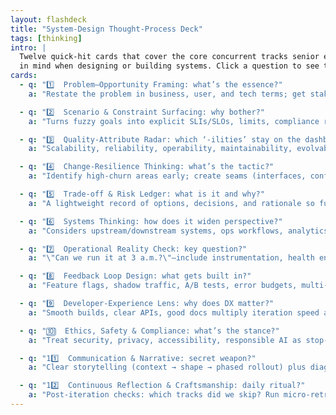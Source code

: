 ```yaml
---
layout: flashdeck
title: "System-Design Thought-Process Deck"
tags: [thinking]
intro: |
  Twelve quick-hit cards that cover the core concurrent tracks senior engineers keep
  in mind when designing or building systems. Click a question to see the answer.
cards:
  - q: "1️⃣  Problem–Opportunity Framing: what’s the essence?"
    a: "Restate the problem in business, user, and tech terms; get stakeholder buy-in and write one-sentence success criteria."

  - q: "2️⃣  Scenario & Constraint Surfacing: why bother?"
    a: "Turns fuzzy goals into explicit SLIs/SLOs, limits, compliance rules, and edge-case scenarios that a design must satisfy."

  - q: "3️⃣  Quality-Attribute Radar: which ‘-ilities’ stay on the dashboard?"
    a: "Scalability, reliability, operability, maintainability, evolvability, cost-efficiency, security—know which you’re privileging and why."

  - q: "4️⃣  Change-Resilience Thinking: what’s the tactic?"
    a: "Identify high-churn areas early; create seams (interfaces, configs, feature flags) there while freezing stable cores behind clear contracts."

  - q: "5️⃣  Trade-off & Risk Ledger: what is it and why?"
    a: "A lightweight record of options, decisions, and rationale so future teams understand ‘why we did it this way’ and can revisit when context shifts."

  - q: "6️⃣  Systems Thinking: how does it widen perspective?"
    a: "Considers upstream/downstream systems, ops workflows, analytics, billing—preventing local optimisations that create global fragility."

  - q: "7️⃣  Operational Reality Check: key question?"
    a: "\"Can we run it at 3 a.m.?\"—include instrumentation, health endpoints, safe rollout/rollback, capacity model from day one."

  - q: "8️⃣  Feedback Loop Design: what gets built in?"
    a: "Feature flags, shadow traffic, A/B tests, error budgets, multi-layer tests, and CI/CD gates for rapid empirical learning."

  - q: "9️⃣  Developer-Experience Lens: why does DX matter?"
    a: "Smooth builds, clear APIs, good docs multiply iteration speed and code ownership across the team."

  - q: "🔟  Ethics, Safety & Compliance: what’s the stance?"
    a: "Treat security, privacy, accessibility, responsible AI as stop-the-line concerns—cannot be bolted on later."

  - q: "11️⃣  Communication & Narrative: secret weapon?"
    a: "Clear storytelling (context → shape → phased rollout) plus diagrams that show data flow and failure modes align teams faster than perfect UML."

  - q: "12️⃣  Continuous Reflection & Craftsmanship: daily ritual?"
    a: "Post-iteration checks: which tracks did we skip? Run micro-retros, code katas, design-debt reviews to sharpen judgment."
---
```

